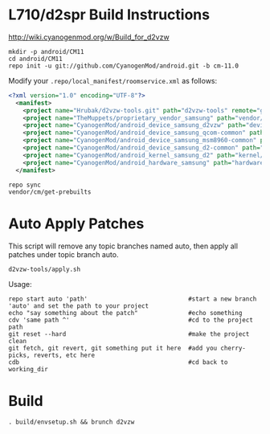 L710/d2spr Build Instructions
=======================
http://wiki.cyanogenmod.org/w/Build_for_d2vzw
```
mkdir -p android/CM11
cd android/CM11
repo init -u git://github.com/CyanogenMod/android.git -b cm-11.0
```

Modify your `.repo/local_manifest/roomservice.xml` as follows:

```xml
<?xml version="1.0" encoding="UTF-8"?>
  <manifest>
    <project name="Hrubak/d2vzw-tools.git" path="d2vzw-tools" remote="github" revision="cm-11.0" />
    <project name="TheMuppets/proprietary_vendor_samsung" path="vendor/samsung" revision="cm-11.0" />
    <project name="CyanogenMod/android_device_samsung_d2vzw" path="device/samsung/d2vzw" remote="github" />
    <project name="CyanogenMod/android_device_samsung_qcom-common" path="device/samsung/qcom-common" remote="github" />
    <project name="CyanogenMod/android_device_samsung_msm8960-common" path="device/samsung/msm8960-common" revision="cm-10.2" />
    <project name="CyanogenMod/android_device_samsung_d2-common" path="device/samsung/d2-common" remote="github" />
    <project name="CyanogenMod/android_kernel_samsung_d2" path="kernel/samsung/d2" remote="github" />
    <project name="CyanogenMod/android_hardware_samsung" path="hardware/samsung" remote="github" />
  </manifest>
```

```
repo sync
vendor/cm/get-prebuilts
```

Auto Apply Patches
==================
This script will remove any topic branches named auto, then apply all patches under topic branch auto.

```
d2vzw-tools/apply.sh
```
Usage: 
```
repo start auto 'path'                            #start a new branch 'auto' and set the path to your project
echo "say something about the patch"              #echo something
cdv 'same path ^'                                 #cd to the project path
git reset --hard                                  #make the project clean
git fetch, git revert, git something put it here  #add you cherry-picks, reverts, etc here
cdb                                               #cd back to working_dir
```

Build
=====
```
. build/envsetup.sh && brunch d2vzw
```
